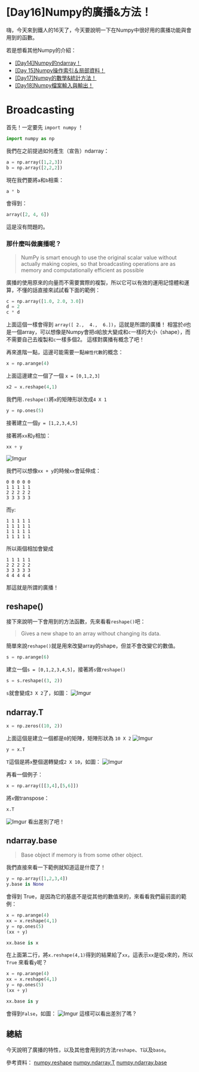 
# [Day16]Numpy的廣播&方法！

嗨，今天來到鐵人的16天了，今天要說明一下在Numpy中很好用的廣播功能與會用到的函數。

若是想看其他Numpy的介紹：
* [[Day14]Numpy的ndarray！](https://ithelp.ithome.com.tw/articles/10195434)
* [[Day 15]Numpy操作索引＆局部資料！](https://ithelp.ithome.com.tw/articles/10195645)
* [[Day17]Numpy的數學&統計方法！](https://ithelp.ithome.com.tw/articles/10195984)
* [[Day18]Numpy檔案輸入與輸出！](https://ithelp.ithome.com.tw/articles/10196167)

# Broadcasting
首先！一定要先 `import numpy` ！
```python
import numpy as np
```

我們在之前提過如何產生（宣告）ndarray：
```python
a = np.array([1,2,3])
b = np.array([2,2,2])
```

現在我們要將`a`和`b`相乘：
```python
a * b
```
會得到：
```python
array([2, 4, 6])
```
這是沒有問題的。

### 那什麼叫做廣播呢？

> NumPy is smart enough to use the original scalar value without actually making copies, so that broadcasting operations are as memory and computationally efficient as possible

廣播的使用原來的向量而不需要實際的複製，所以它可以有效的運用記憶體和運算，不懂的話直接來試試看下面的範例：
```python
c = np.array([1.0, 2.0, 3.0])
d = 2
c * d
```
上面這個一樣會得到 `array([ 2.,  4.,  6.])`，這就是所謂的廣播！
相當於`d`也是一個array，可以想像是Numpy會把`d`給放大變成和`c`一樣的大小（shape），而不需要自己去複製和`c`一樣多個2。
這樣對廣播有概念了吧！

再來進階一點，這邊可能需要一點`線性代數`的概念：

```python
x = np.arange(4)
```
上面這邊建立一個了一個 `x = [0,1,2,3]`
```python
x2 = x.reshape(4,1)
```
我們用`.reshape()`將`x`的矩陣形狀改成`4 X 1`
```python
y = np.ones(5)
```
接著建立一個`y = [1,2,3,4,5]`

接著將`xx`和`y`相加：
```python
xx + y
```
![Imgur](https://i.imgur.com/YzCFkfl.png)

我們可以想像`xx + y`的時候`xx`會延伸成：
```
0 0 0 0 0
1 1 1 1 1
2 2 2 2 2
3 3 3 3 3
```
而`y`:
```
1 1 1 1 1
1 1 1 1 1
1 1 1 1 1
1 1 1 1 1
```
所以兩個相加會變成
```
1 1 1 1 1
2 2 2 2 2
3 3 3 3 3
4 4 4 4 4
```
那這就是所謂的廣播！

## reshape()
接下來說明一下會用到的方法函數，先來看看`reshape()`吧：
> Gives a new shape to an array without changing its data.

簡單來說`reshape()`就是用來改變array的shape，但並不會改變它的數值。

```python
s = np.arange(6)
```
建立一個`s = [0,1,2,3,4,5]`，接著將`s`做`reshape()`
```python
s = s.reshape((3, 2))
```
`s`就會變成`3 X 2`了，如圖：
![Imgur](https://i.imgur.com/48WEpcJ.png)

## ndarray.T
```python
x = np.zeros((10, 2))
```
上面這個是建立一個都是`0`的矩陣，矩陣形狀為 `10 X 2`
![Imgur](https://i.imgur.com/ThJ2RnS.png)

```python
y = x.T
```
`T`這個是將`x`整個選轉變成`2 X 10`，如圖：
![Imgur](https://i.imgur.com/59PIHTb.png)

再看一個例子：
```python
x = np.array([[3,4],[5,6]])
```
將`x`做transpose：
```python
x.T
```
![Imgur](https://i.imgur.com/Vh3QETC.png)
看出差別了吧！

## ndarray.base

> Base object if memory is from some other object.

我們直接來看一下範例就知道這是什麼了！
```python
y = np.array([1,2,3,4])
y.base is None
```
會得到 True，是因為它的基底不是從其他的數值來的，來看看我們最前面的範例：
```python
x = np.arange(4)
xx = x.reshape(4,1)
y = np.ones(5)
(xx + y)

xx.base is x
```
在上面第二行，將`x.reshape(4,1)`得到的結果給了`xx`，這表示`xx`是從`x`來的，所以`True`
來看看`y`呢？
```python
x = np.arange(4)
xx = x.reshape(4,1)
y = np.ones(5)
(xx + y)

xx.base is y
```
會得到`False`，如圖：
![Imgur](https://i.imgur.com/Q1CnqPX.png)
這樣可以看出差別了嗎？

## 總結
今天說明了廣播的特性，以及其他會用到的方法`reshape`、`T`以及`base`。

參考資料：
[numpy.reshape](https://docs.scipy.org/doc/numpy-1.13.0/reference/generated/numpy.reshape.html)
[numpy.ndarray.T](https://docs.scipy.org/doc/numpy-1.13.0/reference/generated/numpy.ndarray.T.html)
[numpy.ndarray.base](https://docs.scipy.org/doc/numpy-1.13.0/reference/generated/numpy.ndarray.base.html)
